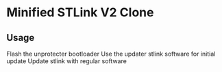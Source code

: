 # Minified STLink V2 Clone

## Usage
Flash the unprotecter bootloader
Use the updater stlink software for initial update
Update stlink with regular software
